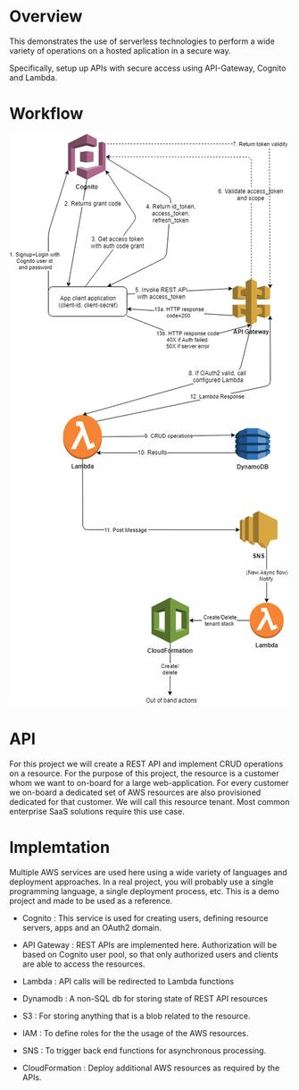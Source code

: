 # Overview
This demonstrates the use of serverless technologies to perform a wide variety of operations on a hosted aplication in a secure way.

Specifically, setup up APIs with secure access using API-Gateway, Cognito and Lambda. 

# Workflow
![Workflow](docs/draw.io/secure-api-with-cognito.png)

# API
For this project we will create a REST API and implement CRUD operations on a resource. For the purpose of this project, the resource is a customer whom we want to on-board for a large web-application. For every customer we on-board a dedicated set of AWS resources are also provisioned dedicated for that customer. We will call this resource tenant. Most common enterprise SaaS solutions require this use case.

# Implemtation
Multiple AWS services are used here using a wide variety of languages and deployment approaches. In a real project, you will probably use a single programming language, a single deployment process, etc. This is a demo project and made to be used as a reference.

- Cognito : This service is used for creating users, defining resource servers, apps and an OAuth2 domain.

- API Gateway : REST APIs are implemented here. Authorization will be based on Cognito user pool, so that only authorized users and clients are able to access the resources.

- Lambda : API calls will be redirected to Lambda functions 

- Dynamodb : A non-SQL db for storing state of REST API resources

- S3 : For storing anything that is a blob related to the resource.

- IAM : To define roles for the the usage of the AWS resources.

- SNS : To trigger back end functions for asynchronous processing.

- CloudFormation : Deploy additional AWS resources as required by the APIs.

# 